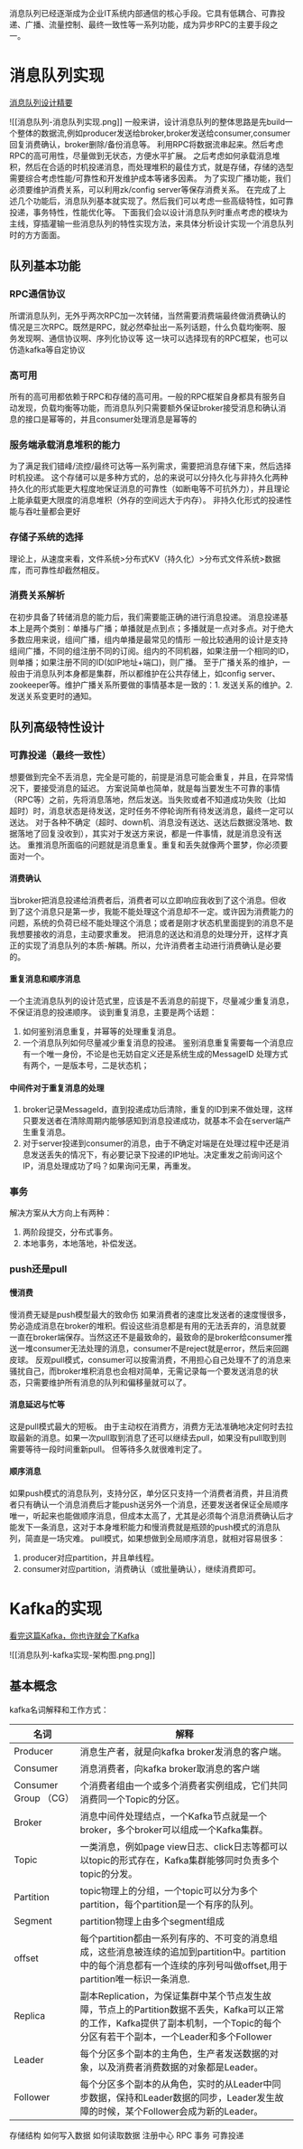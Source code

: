 消息队列已经逐渐成为企业IT系统内部通信的核心手段。它具有低耦合、可靠投递、广播、流量控制、最终一致性等一系列功能，成为异步RPC的主要手段之一。
# 消息队列实现
[消息队列设计精要](https://tech.meituan.com/2016/07/01/mq-design.html)

![[消息队列-消息队列实现.png]]
一般来讲，设计消息队列的整体思路是先build一个整体的数据流,例如producer发送给broker,broker发送给consumer,consumer回复消费确认，broker删除/备份消息等。 利用RPC将数据流串起来。然后考虑RPC的高可用性，尽量做到无状态，方便水平扩展。 之后考虑如何承载消息堆积，然后在合适的时机投递消息，而处理堆积的最佳方式，就是存储，存储的选型需要综合考虑性能/可靠性和开发维护成本等诸多因素。 为了实现广播功能，我们必须要维护消费关系，可以利用zk/config server等保存消费关系。 在完成了上述几个功能后，消息队列基本就实现了。然后我们可以考虑一些高级特性，如可靠投递，事务特性，性能优化等。 下面我们会以设计消息队列时重点考虑的模块为主线，穿插灌输一些消息队列的特性实现方法，来具体分析设计实现一个消息队列时的方方面面。
## 队列基本功能
### RPC通信协议

所谓消息队列，无外乎两次RPC加一次转储，当然需要消费端最终做消费确认的情况是三次RPC。既然是RPC，就必然牵扯出一系列话题，什么负载均衡啊、服务发现啊、通信协议啊、序列化协议等
这一块可以选择现有的RPC框架，也可以仿造kafka等自定协议
### 高可用
所有的高可用都依赖于RPC和存储的高可用。一般的RPC框架自身都具有服务自动发现，负载均衡等功能，而消息队列只需要额外保证broker接受消息和确认消息的接口是幂等的，并且consumer处理消息是幂等的
### 服务端承载消息堆积的能力
为了满足我们错峰/流控/最终可达等一系列需求，需要把消息存储下来，然后选择时机投递。
这个存储可以是多种方式的，总的来说可以分持久化与非持久化两种
持久化的形式能更大程度地保证消息的可靠性（如断电等不可抗外力），并且理论上能承载更大限度的消息堆积（外存的空间远大于内存）。
非持久化形式的投递性能与吞吐量都会更好
### 存储子系统的选择
理论上，从速度来看，文件系统>分布式KV（持久化）>分布式文件系统>数据库，而可靠性却截然相反。
### 消费关系解析
在初步具备了转储消息的能力后，我们需要能正确的进行消息投递。
消息投递基本上是两个类别：单播与广播；单播就是点到点；多播就是一点对多点。对于绝大多数应用来说，组间广播，组内单播是最常见的情形
一般比较通用的设计是支持组间广播，不同的组注册不同的订阅。组内的不同机器，如果注册一个相同的ID，则单播；如果注册不同的ID(如IP地址+端口)，则广播。 至于广播关系的维护，一般由于消息队列本身都是集群，所以都维护在公共存储上，如config server、zookeeper等。维护广播关系所要做的事情基本是一致的：1. 发送关系的维护。2. 发送关系变更时的通知。

## 队列高级特性设计

### 可靠投递（最终一致性）
想要做到完全不丢消息，完全是可能的，前提是消息可能会重复，并且，在异常情况下，要接受消息的延迟。 方案说简单也简单，就是每当要发生不可靠的事情（RPC等）之前，先将消息落地，然后发送。当失败或者不知道成功失败（比如超时）时，消息状态是待发送，定时任务不停轮询所有待发送消息，最终一定可以送达。
对于各种不确定（超时、down机、消息没有送达、送达后数据没落地、数据落地了回复没收到），其实对于发送方来说，都是一件事情，就是消息没有送达。 重推消息所面临的问题就是消息重复。重复和丢失就像两个噩梦，你必须要面对一个。
#### 消费确认
当broker把消息投递给消费者后，消费者可以立即响应我收到了这个消息。但收到了这个消息只是第一步，我能不能处理这个消息却不一定。或许因为消费能力的问题，系统的负荷已经不能处理这个消息；或者是刚才状态机里面提到的消息不是我想要接收的消息，主动要求重发。 把消息的送达和消息的处理分开，这样才真正的实现了消息队列的本质-解耦。所以，允许消费者主动进行消费确认是必要的。
#### 重复消息和顺序消息
一个主流消息队列的设计范式里，应该是不丢消息的前提下，尽量减少重复消息，不保证消息的投递顺序。
谈到重复消息，主要是两个话题：

1. 如何鉴别消息重复，并幂等的处理重复消息。
2. 一个消息队列如何尽量减少重复消息的投递。
鉴别消息重复需要每一个消息应有一个唯一身份，不论是也无妨自定义还是系统生成的MessageID
处理方式有两个，一是版本号，二是状态机；
#### 中间件对于重复消息的处理
1. broker记录MessageId，直到投递成功后清除，重复的ID到来不做处理，这样只要发送者在清除周期内能够感知到消息投递成功，就基本不会在server端产生重复消息。
2. 对于server投递到consumer的消息，由于不确定对端是在处理过程中还是消息发送丢失的情况下，有必要记录下投递的IP地址。决定重发之前询问这个IP，消息处理成功了吗？如果询问无果，再重发。
### 事务
解决方案从大方向上有两种：
1. 两阶段提交，分布式事务。
2. 本地事务，本地落地，补偿发送。
### push还是pull
#### 慢消费
慢消费无疑是push模型最大的致命伤
如果消费者的速度比发送者的速度慢很多，势必造成消息在broker的堆积。假设这些消息都是有用的无法丢弃的，消息就要一直在broker端保存。当然这还不是最致命的，最致命的是broker给consumer推送一堆consumer无法处理的消息，consumer不是reject就是error，然后来回踢皮球。
反观pull模式，consumer可以按需消费，不用担心自己处理不了的消息来骚扰自己，而broker堆积消息也会相对简单，无需记录每一个要发送消息的状态，只需要维护所有消息的队列和偏移量就可以了。
#### 消息延迟与忙等
这是pull模式最大的短板。
由于主动权在消费方，消费方无法准确地决定何时去拉取最新的消息。如果一次pull取到消息了还可以继续去pull，如果没有pull取到则需要等待一段时间重新pull。 但等待多久就很难判定了。
#### 顺序消息
如果push模式的消息队列，支持分区，单分区只支持一个消费者消费，并且消费者只有确认一个消息消费后才能push送另外一个消息，还要发送者保证全局顺序唯一，听起来也能做顺序消息，但成本太高了，尤其是必须每个消息消费确认后才能发下一条消息，这对于本身堆积能力和慢消费就是瓶颈的push模式的消息队列，简直是一场灾难。
pull模式，如果想做到全局顺序消息，就相对容易很多：

1. producer对应partition，并且单线程。
2. consumer对应partition，消费确认（或批量确认），继续消费即可。
# Kafka的实现
[看完这篇Kafka，你也许就会了Kafka](https://cloud.tencent.com/developer/article/2081270)

![[消息队列-kafka实现-架构图.png.png]]
## 基本概念
kafka名词解释和工作方式：

| 名词                  | 解释                                                                                                               |
| ------------------- | ---------------------------------------------------------------------------------------------------------------- |
| Producer            | 消息生产者，就是向kafka broker发消息的客户端。                                                                                    |
| Consumer            | 消息消费者，向kafka broker取消息的客户端                                                                                       |
| Consumer Group （CG） | 个消费者组由一个或多个消费者实例组成，它们共同消费同一个Topic的分区。                                                                            |
| Broker              | 消息中间件处理结点，一个Kafka节点就是一个broker，多个broker可以组成一个Kafka集群。                                                             |
| Topic               | 一类消息，例如page view日志、click日志等都可以以topic的形式存在，Kafka集群能够同时负责多个topic的分发。                                               |
| Partition           | topic物理上的分组，一个topic可以分为多个partition，每个partition是一个有序的队列。                                                          |
| Segment             | partition物理上由多个segment组成                                                                                         |
| offset              | 每个partition都由一系列有序的、不可变的消息组成，这些消息被连续的追加到partition中。partition中的每个消息都有一个连续的序列号叫做offset,用于partition唯一标识一条消息.        |
| Replica             | 副本Replication，为保证集群中某个节点发生故障，节点上的Partition数据不丢失，Kafka可以正常的工作，Kafka提供了副本机制，一个Topic的每个分区有若干个副本，一个Leader和多个Follower |
| Leader              | 每个分区多个副本的主角色，生产者发送数据的对象，以及消费者消费数据的对象都是Leader。                                                                    |
| Follower            | 每个分区多个副本的从角色，实时的从Leader中同步数据，保持和Leader数据的同步，Leader发生故障的时候，某个Follower会成为新的Leader。                                 |
存储结构
如何写入数据
如何读取数据
注册中心
RPC
事务
可靠投递